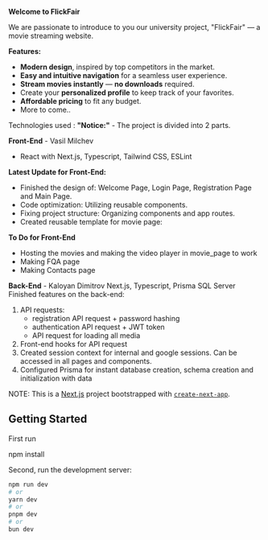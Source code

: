 **Welcome to FlickFair**

We are passionate to introduce to you our university project, "FlickFair" — a movie streaming website.

**Features:**
- **Modern design**, inspired by top competitors in the market.
- **Easy and intuitive navigation** for a seamless user experience.
- **Stream movies instantly** — **no downloads** required.
- Create your **personalized profile** to keep track of your favorites.
- **Affordable pricing** to fit any budget.
- More to come..

Technologies used :
**"Notice:"** - The project is divided into 2 parts.

**Front-End** - Vasil Milchev
- React with Next.js, Typescript, Tailwind CSS, ESLint

**Latest Update for Front-End:**
- Finished the design of: Welcome Page, Login Page, Registration Page and Main Page.
- Code optimization: Utilizing reusable components.
- Fixing project structure: Organizing components and app routes.
- Created reusable template for movie page:

**To Do for Front-End**
- Hosting the movies and making the video player in movie_page to work
- Making FQA page
- Making Contacts page


**Back-End** - Kaloyan Dimitrov
Next.js, Typescript, Prisma SQL Server
Finished features on the back-end:
  1. API requests:
     - registration API request + password hashing
     - authentication API request + JWT token
     - API request for loading all media
  2. Front-end hooks for API request
  3. Created session context for internal and google sessions. Can be accessed in all pages and components.
  4. Configured Prisma for instant database creation, schema creation and initialization with data



NOTE: This is a [Next.js](https://nextjs.org) project bootstrapped with [`create-next-app`](https://nextjs.org/docs/app/api-reference/cli/create-next-app).

## Getting Started
First run

npm install

Second, run the development server:

```bash
npm run dev
# or
yarn dev
# or
pnpm dev
# or
bun dev
```
